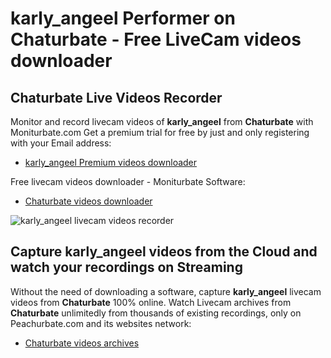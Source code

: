 # karly_angeel Performer on Chaturbate - Free LiveCam videos downloader

## Chaturbate Live Videos Recorder

Monitor and record livecam videos of **karly_angeel** from **Chaturbate** with Moniturbate.com
Get a premium trial for free by just and only registering with your Email address:
* [karly_angeel Premium videos downloader](https://moniturbate.com/request-demo-licence-key.html)

Free livecam videos downloader - Moniturbate Software:
* [Chaturbate videos downloader](https://moniturbate.com/moniturbate-download-software.html)

![karly_angeel livecam videos recorder](https://peachurnet.com/templates/moniturbate-software.png)


## Capture karly_angeel videos from the Cloud and watch your recordings on Streaming

Without the need of downloading a software, capture **karly_angeel** livecam videos from **Chaturbate** 100% online.
Watch Livecam archives from **Chaturbate** unlimitedly from thousands of existing recordings, only on Peachurbate.com and its websites network:
* [Chaturbate videos archives](https://peachurnet.com/)
